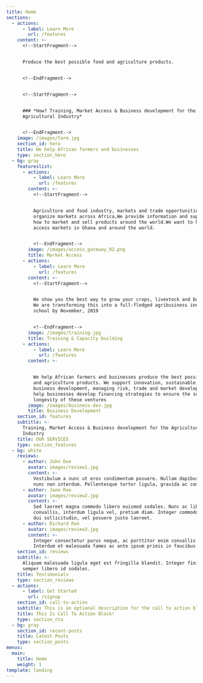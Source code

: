 ```yaml
---
title: Home
sections:
  - actions:
      - label: Learn More
        url: /features
    content: >-
      <!--StartFragment-->


      Produce the best possible food and agriculture products.


      <!--EndFragment-->


      <!--StartFragment-->


      ### *How? Training, Market Access & Business development for the
      Agricultural Industry*


      <!--EndFragment-->
    image: /images/farm.jpg
    section_id: hero
    title: We help African farmers and businesses
    type: section_hero
  - bg: gray
    featureslist:
      - actions:
          - label: Learn More
            url: /features
        content: >-
          <!--StartFragment-->


          Agriculture and food industry, markets and trade opportunities. We
          organize markets across Africa,We provide information and support on
          how to market and sell products around the world.We want to help you
          access markets in Ghana and around the world.


          <!--EndFragment-->
        image: /images/access_gateway_02.png
        title: Market Access
      - actions:
          - label: Learn More
            url: /features
        content: >-
          <!--StartFragment-->


          We show you the best way to grow your crops, livestock and business.
          We are transforming this into a full-fledged agribusiness innovation
          school by November, 2019


          <!--EndFragment-->
        image: /images/training.jpg
        title: Training & Capacity building
      - actions:
          - label: Learn More
            url: /features
        content: >-


          We help African farmers and businesses produce the best possible food
          and agriculture products. We support innovation, sustainable farming,
          business development, managing risk, trade and market development. We
          help businesses develop financing strategies to ensure the success and
          longevity of these ventures
        image: /images/business-dev.jpg
        title: Business Development
    section_id: features
    subtitle: >-
      Training, Market Access & Business development for the Agricultural
      Industry
    title: OUR SERVICES
    type: section_features
  - bg: white
    reviews:
      - author: John Doe
        avatar: images/review1.jpg
        content: >-
          Vestibulum a nunc ut eros condimentum posuere. Nullam dapibus quis
          nunc non interdum. Pellentesque tortor ligula, gravida ac commodo eu.
      - author: Jane Roe
        avatar: images/review2.jpg
        content: >-
          Sed laoreet magna commodo libero euismod sodales. Nunc ac libero
          convallis, interdum ligula vel, pretium diam. Integer commodo sem at
          dui sollicitudin, vel posuere justo laoreet.
      - author: Richard Roe
        avatar: images/review3.jpg
        content: >-
          Integer consectetur purus neque, ac porttitor enim convallis vitae.
          Interdum et malesuada fames ac ante ipsum primis in faucibus.
    section_id: reviews
    subtitle: >-
      Aliquam malesuada ligula eget est fringilla blandit. Integer finibus
      semper libero id sodales. 
    title: Testimonials
    type: section_reviews
  - actions:
      - label: Get Started
        url: /signup
    section_id: call-to-action
    subtitle: This is an optional description for the call to action block.
    title: This Is Call To Action Block!
    type: section_cta
  - bg: gray
    section_id: recent-posts
    title: Latest Posts
    type: section_posts
menus:
  main:
    title: Home
    weight: 1
template: landing
---
```


